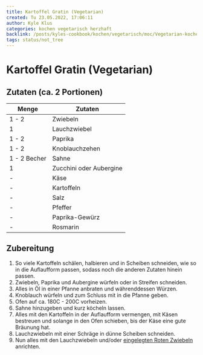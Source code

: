 ```yaml
---
title: Kartoffel Gratin (Vegetarian)
created: Tu 23.05.2022, 17:06:11
author: Kyle Klus
categories: kochen vegetarisch herzhaft
backlink: /posts/kyles-cookbook/kochen/vegetarisch/moc/Vegetarian-kochen-Recipes.html
tags: status/not_tree
---
```


# Kartoffel Gratin (Vegetarian)

## Zutaten (ca. 2 Portionen)

| Menge            | Zutaten                        |
| ---------------- | ------------------------------ |
| 1 - 2              | Zwiebeln                       |
| 1                | Lauchzwiebel                   |
| 1 - 2              | Paprika                        |
| 1 - 2              | Knoblauchzehen                 |
| 1 - 2 Becher       | Sahne                          |
| 1                | Zucchini oder Aubergine         |
| -                | Käse                           |
| -                | Kartoffeln                     |
| -                | Salz                           |
| -                | Pfeffer                        |
| -                | Paprika-Gewürz                 |
| -                | Rosmarin                       |

## Zubereitung

1. So viele Kartoffeln schälen, halbieren und in Scheiben schneiden, wie so in die Auflaufform passen, sodass noch die anderen Zutaten hinein passen.
2. Zwiebeln, Paprika und Aubergine würfeln oder in Streifen schneiden.
3. Alles in Öl in einer Pfanne anbraten und währenddessen Würzen.
4. Knoblauch würfeln und zum Schluss mit in die Pfanne geben.
5. Ofen auf ca. 180C - 200C vorheizen.
6. Sahne hinzugeben und kurz köcheln lassen.
7. Alles mit den Kartoffeln in der Auflaufform vermengen, mit Käsen bestreuen und solange in den Ofen schieben, bis der Käse eine gute Bräunung hat.
8. Lauchzwiebeln mit einer Schräge in dünne Scheiben schneiden.
9. Nun alles mit den Lauchzwiebeln und/oder [eingelegten Roten Zwiebeln](/posts/kyles-cookbook/meals/Eingelegte-Rote-Zwiebeln.html) anrichten.
